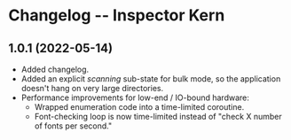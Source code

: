 # Changelog -- Inspector Kern

## 1.0.1 (2022-05-14)

* Added changelog.
* Added an explicit *scanning* sub-state for bulk mode, so the application doesn't hang on very large directories.
* Performance improvements for low-end / IO-bound hardware:
  * Wrapped enumeration code into a time-limited coroutine.
  * Font-checking loop is now time-limited instead of "check X number of fonts per second."

